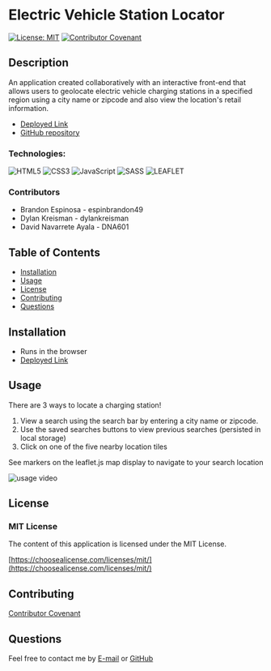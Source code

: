 # Electric Vehicle Station Locator
[![License: MIT](https://img.shields.io/badge/License-MIT-yellow.svg)](https://opensource.org/licenses/MIT)
[![Contributor Covenant](https://img.shields.io/badge/Contributor%20Covenant-2.1-4baaaa.svg)](code_of_conduct.md)

## Description 
An application created collaboratively with an interactive front-end that allows users to geolocate electric vehicle charging stations in a specified region using a city name or zipcode and also view the location's retail information.  

* [Deployed Link](https://espinbrandon49.github.io/EV-Station-Locator/)
* [GitHub repository](https://github.com/espinbrandon49/EV-Station-Locator)

### Technologies:
![HTML5](https://img.shields.io/badge/html5-%23E34F26.svg?style=for-the-badge&logo=html5&logoColor=white) ![CSS3](https://img.shields.io/badge/css3-%231572B6.svg?style=for-the-badge&logo=css3&logoColor=white) ![JavaScript](https://img.shields.io/badge/javascript-%23323330.svg?style=for-the-badge&logo=javascript&logoColor=%23F7DF1E) ![SASS](https://img.shields.io/badge/Sass-CC6699?style=for-the-badge&logo=sass&logoColor=white) ![LEAFLET](https://img.shields.io/badge/Leaflet-199900?style=for-the-badge&logo=Leaflet&logoColor=white)


### Contributors
* Brandon Espinosa - espinbrandon49
* Dylan Kreisman - dylankreisman
* David Navarrete Ayala - DNA601

## Table of Contents 
  * [Installation](#installation)
  * [Usage](#usage)
  * [License](#license)
  * [Contributing](#contributing)
  * [Questions](#questions)
  
## Installation
* Runs in the browser
* [Deployed Link](https://espinbrandon49.github.io/EV-Station-Locator/)

## Usage 
There are 3 ways to locate a charging station!
1. View a search using the search bar by entering a city name or zipcode.
2. Use the saved searches buttons to view previous searches (persisted in local storage) 
3. Click on one of the five nearby location tiles

See markers on the leaflet.js map display to navigate to your search location

![usage video](./assets/images/EV%20Station%20Locator.gif)

## License 
### MIT License 
The content of this application is licensed under the MIT License. 

[https://choosealicense.com/licenses/mit/](https://choosealicense.com/licenses/mit/) 

## Contributing 

[Contributor Covenant](https://www.contributor-covenant.org/)

## Questions 

Feel free to contact me by [E-mail](mailto:espinbrandon49@gmail.com) or [GitHub](https://github.com/espinbrandon49)
